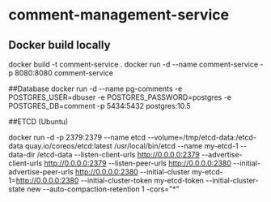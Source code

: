 # comment-management-service

## Docker build locally
docker build -t comment-service .
docker run -d --name comment-service -p 8080:8080 comment-service

##Database 
docker run -d --name pg-comments -e POSTGRES_USER=dbuser -e POSTGRES_PASSWORD=postgres -e POSTGRES_DB=comment -p 5434:5432 postgres:10.5

##ETCD (Ubuntu)

docker run -d -p 2379:2379 --name etcd --volume=/tmp/etcd-data:/etcd-data quay.io/coreos/etcd:latest /usr/local/bin/etcd --name my-etcd-1 --data-dir /etcd-data --listen-client-urls http://0.0.0.0:2379 --advertise-client-urls http://0.0.0.0:2379 --listen-peer-urls http://0.0.0.0:2380 --initial-advertise-peer-urls http://0.0.0.0:2380 --initial-cluster my-etcd-1=http://0.0.0.0:2380 --initial-cluster-token my-etcd-token --initial-cluster-state new --auto-compaction-retention 1 -cors="*"

